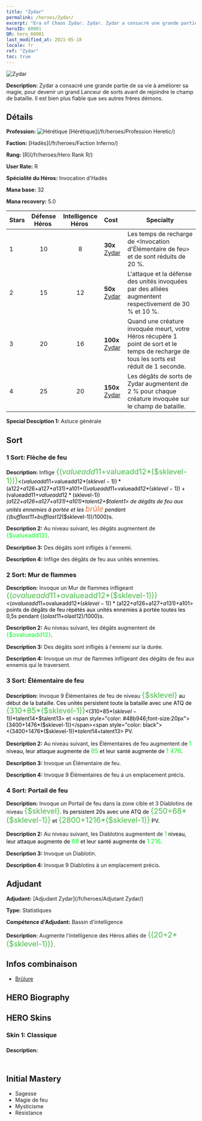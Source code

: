 ```yaml
---
title: "Zydar"
permalink: /heroes/Zydar/
excerpt: "Era of Chaos Zydar. Zydar. Zydar a consacré une grande partie de sa vie à améliorer sa magie, pour devenir un grand Lanceur de sorts avant de rejoindre le champ de bataille. Il est bien plus fiable que ses autres frères démons."
heroID: 60901
QR: hero_60901
last_modified_at: 2021-05-18
locale: fr
ref: "Zydar"
toc: true
---
```

  ![Zydar](/images/h/h_Zydar.jpg)

 **Description:** Zydar a consacré une grande partie de sa vie à améliorer sa magie, pour devenir un grand Lanceur de sorts avant de rejoindre le champ de bataille. Il est bien plus fiable que ses autres frères démons.
## Détails
 **Profession:** ![Hérétique](/images/h/h_prof_10.png)  [Hérétique](/fr/heroes/Profession Heretic/)

 **Faction:** [Hadès](/fr/heroes/Faction Inferno/)

 **Rang:** [R](/fr/heroes/Hero Rank R/)

 **User Rate:** R

 **Spécialité du Héros:** Invocation d'Hadès

 **Mana base:** 32

 **Mana recovery:** 5.0


  | Stars | Défense Héros  | Intelligence Héros  | Cost |     Specialty     |
  |---------|:---------------:|:---------------:|:--|--------------------|
  |    1    | 10 | 8 | **30x** [Zydar](/ItemsFR/her_385/) | Les temps de recharge de <Invocation d'Élémentaire de feu> et de <Portail de feu> sont réduits de 20 %. |
  |    2    | 15 | 12 | **50x** [Zydar](/ItemsFR/her_385/) | L'attaque et la défense des unités invoquées par des alliées augmentent respectivement de 30 % et 10 %. |
  |    3    | 20 | 16 | **100x** [Zydar](/ItemsFR/her_385/) | Quand une créature invoquée meurt, votre Héros récupère 1 point de sort et le temps de recharge de tous les sorts est réduit de 1 seconde. |
  |    4    | 25 | 20 | **150x** [Zydar](/ItemsFR/her_385/) | Les dégâts de sorts de Zydar augmentent de 2 % pour chaque créature invoquée sur le champ de bataille. |

 **Special Desciption 1:** Astuce générale

## Sort
### 1 Sort: Flèche de feu
 **Description:** Inflige <span style="color: #48b946;font-size:20px">{($valueadd11+$valueadd12*($sklevel-1))}</span><span style="color: black"><($valueadd11+$valueadd12*($sklevel-1))*($a122+$a126+$a127+$a131)+$a101+(($valueadd11+$valueadd12*($sklevel-1))+($valueadd11+$valueadd12*($sklevel-1))*($a122+$a126+$a127+$a131)+$a101)*$talent2+$talent1> de dégâts de feu aux unités ennemies à portée et les <span style="color: #e07c44;font-size:20px">brûle</span><span style="color: black"> pendant {($bufflast11+$bufflast12*($sklevel-1))/1000}s.

 **Description 2:** Au niveau suivant, les dégâts augmentent de <span style="color: #00ff22;font-size:16px">{$valueadd12}</span><span style="color: black">.

 **Description 3:** Des dégâts sont infligés à l'ennemi.

 **Description 4:** Inflige des dégâts de feu aux unités ennemies.

### 2 Sort: Mur de flammes
 **Description:** Invoque un Mur de flammes infligeant <span style="color: #48b946;font-size:20px">{($ovalueadd11+$ovalueadd12*($sklevel-1))}</span><span style="color: black"><($ovalueadd11+$ovalueadd12*($sklevel-1))*($a122+$a126+$a127+$a131)+$a101> points de dégâts de feu répétés aux unités ennemies à portée toutes les 0,5s pendant {($olast11+$olast12)/1000}s.

 **Description 2:** Au niveau suivant, les dégâts augmentent de <span style="color: #00ff22;font-size:16px">{$ovalueadd12}</span><span style="color: black">.

 **Description 3:** Des dégâts sont infligés à l'ennemi sur la durée.

 **Description 4:** Invoque un mur de flammes infligeant des dégâts de feu aux ennemis qui le traversent.

### 3 Sort: Élémentaire de feu
 **Description:** Invoque 9 Élémentaires de feu de niveau <span style="color: #48b946;font-size:20px">{$sklevel}</span><span style="color: black"> au début de la bataille. Ces unités persistent toute la bataille avec une ATQ de <span style="color: #48b946;font-size:20px">{310+85*($sklevel-1)}</span><span style="color: black"><(310+85*($sklevel-1))*$talent14+$talent13> et <span style="color: #48b946;font-size:20px">{3400+1476*($sklevel-1)}</span><span style="color: black"><(3400+1476*($sklevel-1))*$talent14+$talent13> PV.

 **Description 2:** Au niveau suivant, les Élémentaires de feu augmentent de <span style="color: #00ff22;font-size:16px">1</span><span style="color: black"> niveau, leur attaque augmente de <span style="color: #00ff22;font-size:16px">85</span><span style="color: black"> et leur santé augmente de <span style="color: #00ff22;font-size:16px">1 476</span><span style="color: black">.

 **Description 3:** Invoque un Élémentaire de feu.

 **Description 4:** Invoque 9 Élémentaires de feu à un emplacement précis.

### 4 Sort: Portail de feu
 **Description:** Invoque un Portail de feu dans la zone cible et 3 Diablotins de niveau <span style="color: #48b946;font-size:20px">{$sklevel}</span><span style="color: black">. Ils persistent 20s avec une ATQ de <span style="color: #48b946;font-size:20px">{250+68*($sklevel-1)}</span><span style="color: black"> et <span style="color: #48b946;font-size:20px">{2800+1216*($sklevel-1)}</span><span style="color: black"> PV.

 **Description 2:** Au niveau suivant, les Diablotins augmentent de <span style="color: #00ff22;font-size:16px">1</span><span style="color: black"> niveau, leur attaque augmente de <span style="color: #00ff22;font-size:16px">68</span><span style="color: black"> et leur santé augmente de <span style="color: #00ff22;font-size:16px">1 216</span><span style="color: black">.

 **Description 3:** Invoque un Diablotin.

 **Description 4:** Invoque 9 Diablotins à un emplacement précis.


## Adjudant

 **Adjudant:**  [Adjudant Zydar](/fr/heroes/Adjutant Zydar/) 

 **Type:**  Statistiques 

 **Compétence d'Adjudant:**  Bassin d'intelligence 

 **Description:** Augmente l'intelligence des Héros alliés de <span style="color: #48b946;font-size:20px">{(20+2*($sklevel-1))}</span><span style="color: black">.

## Infos combinaison

* [Brûlure](/fr/combination/Brûlure/) 

## HERO Biography

## HERO Skins
### Skin 1: **Classique**

 **Description:** <span style="color: #ffffff;font-size:20px">L'enfer est dépeuplé depuis que tous les démons sont ici ! </span>



## Initial Mastery
   - Sagesse
   - Magie de feu
   - Mysticisme
   - Résistance
